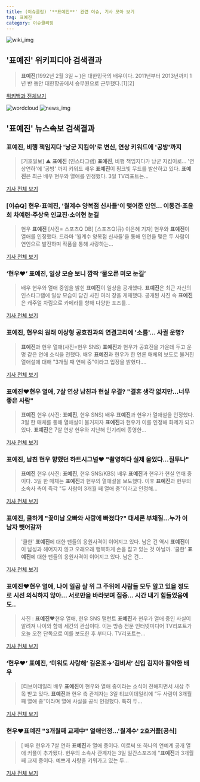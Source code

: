 ```yaml
---
title: (이슈클립) '**표예진**' 관련 이슈, 기사 모아 보기
tag: 표예진
category: 이슈클리핑
---
```

![wiki_img](https://user-images.githubusercontent.com/42597476/44503234-41136a80-a6d0-11e8-9071-6fc6418eafe4.png)
## **'**표예진**'** 위키피디아 검색결과
>**표예진**(1992년 2월 3일 ~ )은 대한민국의 배우이다. 2011년부터 2013년까지 1년 반 동안 대한항공에서 승무원으로 근무했다.[1][2]

<a href="https://ko.wikipedia.org/wiki/표예진" target="_blank">위키백과 전체보기</a>

![wordcloud](https://s3.ap-northeast-2.amazonaws.com/lyrics101-wordcloud/2018-09-03-1535955953.png)
![news_img](https://user-images.githubusercontent.com/42597476/44507050-1206f400-a6e4-11e8-8d98-7ffbfebb353f.png)
## **'**표예진**'** 뉴스속보 검색결과
### **표예진**, 비행 책임지다 '낭군 지킴이'로 변신, 연상 키워드에 '공방'까지

>[기호일보] ▲ **표예진** (인스타그램) **표예진**, 비행 책임지다가 낭군 지킴이로... '연상연하'에 '공방' 까지 키워드 배우 **표예진**이 핑크빛 무드를 발산하고 있다. **표예진**은 최근 배우 현우와 열애를 인정했다. 3일 TV리포트는...

<a href="http://www.kihoilbo.co.kr/?mod=news&act=articleView&idxno=766987" target="_blank">기사 전체 보기</a>

### [이슈Q] 현우·**표예진**, '월계수 양복점 신사들'이 맺어준 인연… 이동건·조윤희 차예련·주상욱 인교진·소이현 눈길

>현우 **표예진** [사진= 스포츠Q DB] [스포츠Q(큐) 이은혜 기자] 현우와 **표예진**이 열애를 인정했다.  드라마 '월계수 양복점 신사들'을 통해 인연을 맺은 두 사람이 연인으로 발전하며 작품을 통해 사랑하는...

<a href="http://www.sportsq.co.kr/news/articleView.html?idxno=301209" target="_blank">기사 전체 보기</a>

### ‘현우♥’ **표예진**, 일상 모습 보니 깜짝 ‘물오른 미모 눈길’

>배우 현우와 열애 중임을 밝힌 **표예진**이 일상을 공개했다. **표예진**은 최근 자신의 인스타그램에 일상 모습이 담긴 사진 여러 장을 게재했다. 공개된 사진 속 **표예진**은 캐주얼 차림으로 카메라를 향해 다양한 포즈를...

<a href="http://news.mtn.co.kr/newscenter/news_viewer.mtn?gidx=2018090314550474316" target="_blank">기사 전체 보기</a>

### **표예진**, 현우의 원래 이상형 공효진과의 연결고리에 '소름'… 사귈 운명?

>**표예진**과 현우 열애(사진=현우 SNS) **표예진**과 현우가 공효진을 가운데 두고 운명 같은 연애 소식을 전했다. 배우 **표예진**과 현우가 한 언론 매체의 보도로 불거진 열애설에 대해 "3개월 째 연예 중"이라고 입장을 밝혔다....

<a href="http://www.gnmaeil.com/news/articleView.html?idxno=381636" target="_blank">기사 전체 보기</a>

### **표예진**♥현우 열애, 7살 연상 남친과 현실 우결? "결혼 생각 없지만…너무 좋은 사람"

>**표예진** 현우 (사진: **표예진**, 현우 SNS) 배우 **표예진**과 현우가 열애설을 인정했다. 3일 한 매체를 통해 열애설이 불거지자 **표예진**과 현우가 이를 인정해 화제가 되고 있다. **표예진**은 7살 연상 현우와 지난해 인기리에 종영한...

<a href="http://www.jemin.com/news/articleView.html?idxno=536458" target="_blank">기사 전체 보기</a>

### **표예진**, 남친 현우 향했던 하트시그널♥ "촬영하다 실제 울었다…질투나"

>**표예진** 현우 (사진: **표예진**, 현우 SNS/KBS) 배우 **표예진**과 현우가 현실 연애 중이다. 3일 한 매체는 **표예진**과 현우의 열애설을 보도했다. 이후 **표예진**과 현우의 소속사 측이 즉각 "두 사람이 3개월 째 열애 중"이라고 인정해...

<a href="http://www.honam.co.kr/read.php3?aid=1535945876564175215" target="_blank">기사 전체 보기</a>

### **표예진**, 쿨하게 "꽃미남 오빠와 사랑에 빠졌다?" 대세론 부채질...누가 이 남자 뺏어갈까

>'쿨한' **표예진**에 대한 팬들의 응원사격이 이어지고 있다. 남은 건 역시 **표예진**이 이 남성과 헤어지지 않고 오래오래 행복하게 손을 잡고 있는 것 아닐까. '쿨한' **표예진**에 대한 팬들의 응원사격이 이어지고 있다. 남은 건...

<a href="http://www.issuemaker.kr/news/articleView.html?idxno=21971" target="_blank">기사 전체 보기</a>

### **표예진**♥현우 열애, 나이 일곱 살 위 그 주위에 사람들 모두 알고 있을 정도로 시선 의식하지 않아... 서로만을 바라보며 집중... 시간 내기 힘들었음에도..

>사진 : **표예진**♥현우 열애, 현우 SNS 탤런트 **표예진**과 현우가 열애 중인 사실이 알려져 나이와 함께 세간의 관심이다. 이는 방송 전문 인터넷미디어 TV리포트가 오늘 오전 단독으로 이를 보도한 후 부터다. TV리포트는...

<a href="http://www.daejeontoday.com/news/articleView.html?idxno=511403" target="_blank">기사 전체 보기</a>

### ‘현우♥’ **표예진**, ‘미워도 사랑해’ 길은조→‘김비서’ 신입 김지아 활약한 배우

>[티브이데일리 배우 **표예진**이 현우와 열애 중이라는 소식이 전해지면서 새삼 주목 받고 있다. **표예진**과 현우 측 관계자는 3일 티브이데일리에 “두 사람이 3개월째 열애 중”이라며 열애 사실을 공식 인정했다. 특히 두...

<a href="http://tvdaily.asiae.co.kr/read.php3?aid=15359554381391365002" target="_blank">기사 전체 보기</a>

### 현우♥**표예진** "3개월째 교제中" 열애인정…'월계수' 2호커플[공식]

>[ 배우 현우가 7살 연하 **표예진**과 열애 중이다. 이로써 또 하나의 연예계 공개 열애 커플이 추가됐다. 현우의 소속사 관계자는 3일 일간스포츠에 "**표예진**과 3개월째 교제 중이다. 예쁘게 사랑을 키워가고 있는 두...

<a href="http://isplus.live.joins.com/news/article/aid.asp?aid=22527932" target="_blank">기사 전체 보기</a>


